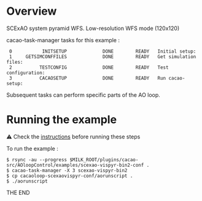 # Overview

SCExAO system pyramid WFS.
Low-resolution WFS mode (120x120)



cacao-task-manager tasks for this example :

~~~
 0           INITSETUP             DONE        READY   Initial setup:
 1     GETSIMCONFFILES             DONE        READY   Get simulation files:
 2          TESTCONFIG             DONE        READY   Test configuration:
 3          CACAOSETUP             DONE        READY   Run cacao-setup:
~~~
Subsequent tasks can perform specific parts of the AO loop.


# Running the example

:warning: Check the [instructions](https://github.com/cacao-org/cacao/tree/dev/AOloopControl/examples) before running these steps

To run the example :

    $ rsync -au --progress $MILK_ROOT/plugins/cacao-src/AOloopControl/examples/scexao-vispyr-bin2-conf .
    $ cacao-task-manager -X 3 scexao-vispyr-bin2
    $ cp cacaoloop-scexaovispyr-conf/aorunscript .
    $ ./aorunscript

THE END
